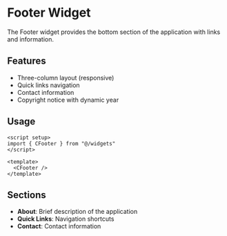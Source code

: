 # Footer Widget

The Footer widget provides the bottom section of the application with links and information.

## Features

- Three-column layout (responsive)
- Quick links navigation
- Contact information
- Copyright notice with dynamic year

## Usage

```vue
<script setup>
import { CFooter } from "@/widgets"
</script>

<template>
  <CFooter />
</template>
```

## Sections

- **About**: Brief description of the application
- **Quick Links**: Navigation shortcuts
- **Contact**: Contact information
